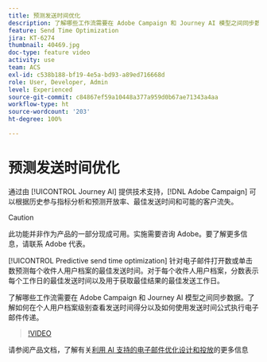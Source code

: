```yaml
---
title: 预测发送时间优化
description: 了解哪些工作流需要在 Adobe Campaign 和 Journey AI 模型之间同步数据。了解如何在个人用户档案级别查看发送时间得分以及如何使用发送时间公式执行电子邮件传递。
feature: Send Time Optimization
jira: KT-6274
thumbnail: 40469.jpg
doc-type: feature video
activity: use
team: ACS
exl-id: c538b188-bf19-4e5a-bd93-a89ed716668d
role: User, Developer, Admin
level: Experienced
source-git-commit: c84867ef59a10448a377a959d0b67ae71343a4aa
workflow-type: ht
source-wordcount: '203'
ht-degree: 100%

---
```


# 预测发送时间优化

通过由 [!UICONTROL Journey AI] 提供技术支持，[!DNL Adobe Campaign] 可以根据历史参与指标分析和预测开放率、最佳发送时间和可能的客户流失。

>[!CAUTION]
>此功能并非作为产品的一部分现成可用。实施需要咨询 Adobe。要了解更多信息，请联系 Adobe 代表。

[!UICONTROL Predictive send time optimization] 针对电子邮件打开数或单击数预测每个收件人用户档案的最佳发送时间。对于每个收件人用户档案，分数表示每个工作日的最佳发送时间以及用于获取最佳结果的最佳发送工作日。

了解哪些工作流需要在 Adobe Campaign 和 Journey AI 模型之间同步数据。了解如何在个人用户档案级别查看发送时间得分以及如何使用发送时间公式执行电子邮件传递。

>[!VIDEO](https://video.tv.adobe.com/v/40469?quality=12&learn=on)

请参阅产品文档，了解有关[利用 AI 支持的电子邮件优化设计和投放](https://experienceleague.adobe.com/docs/campaign-standard/using/testing-and-sending/preparing-and-testing-messages/predictive.html?lang=zh-Hans)的更多信息
